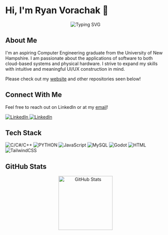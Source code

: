 # Hi, I'm Ryan Vorachak 👋

<div align="center">
    <picture>
        <source media="(prefers-color-scheme: dark)" srcset="https://readme-typing-svg.herokuapp.com?font=SF+Pro+Display&size=25&duration=3000&pause=1000&color=FFFFFF&center=true&vCenter=true&random=false&width=435&lines=Software+Engineer;Computer/Electrical+Engineering">
        <source media="(prefers-color-scheme: light)" srcset="https://readme-typing-svg.herokuapp.com?font=SF+Pro+Display&size=25&duration=3000&pause=1000&color=000000&center=true&vCenter=true&random=false&width=435&lines=Software+Engineer;Computer/Electrical+Engineering">
        <img alt="Typing SVG" src="https://readme-typing-svg.herokuapp.com?font=SF+Pro+Display&size=25&duration=3000&pause=1000&color=000000&center=true&vCenter=true&random=false&width=435&lines=Software+Engineer;Computer/Electrical+Engineering">
    </picture>
</div>

## About Me

I'm an aspiring Computer Engineering graduate from the University of New Hampshire. I am passionate about the applications of software to both cloud-based systems and physical hardware. I strive to expand my skills with intuitive and meaningful UI/UX construction in mind.

Please check out my [website](rvorachak.github.io) and other repositories seen below!

## Connect With Me

Feel free to reach out on LinkedIn or at my [email](mailto:rpv1003@usnh.edu)!

<p align="left">
  <a href="https://www.linkedin.com/in/ryanvorachak/">
        <picture>
            <source media="(prefers-color-scheme: dark)" srcset="https://img.shields.io/badge/LinkedIn-FFFFFF?style=for-the-badge&logo=linkedin&logoColor=black">
            <source media="(prefers-color-scheme: light)" srcset="https://img.shields.io/badge/LinkedIn-000000?style=for-the-badge&logo=linkedin&logoColor=white">
            <img alt="LinkedIn" src="https://img.shields.io/badge/LinkedIn-000000?style=for-the-badge&logo=linkedin&logoColor=white">
        </picture>
    </a>
  <a href="rvorachak.github.io">
        <picture>
            <source media="(prefers-color-scheme: dark)" srcset="https://img.shields.io/badge/WEBSITE-FFFFFF?style=for-the-badge&logo=website&logoColor=black">
            <source media="(prefers-color-scheme: light)" srcset="https://img.shields.io/badge/WEBSITE-000000?style=for-the-badge&logo=website&logoColor=white">
            <img alt="LinkedIn" src="https://img.shields.io/badge/LinkedIn-000000?style=for-the-badge&logo=linkedin&logoColor=white">
        </picture>
    </a>
</p>

## Tech Stack

<p align="left">
    <picture>
        <source media="(prefers-color-scheme: dark)" srcset="https://img.shields.io/badge/C/C++/CSharp-FFFFFF?style=for-the-badge&logo=c&logoColor=black">
        <img alt="C/C#/C++" src="https://img.shields.io/badge/HTML5-000000?style=for-the-badge&logo=html5&logoColor=white">
    </picture>
    <picture>
        <source media="(prefers-color-scheme: dark)" srcset="https://img.shields.io/badge/PYTHON-FFFFFF?style=for-the-badge&logo=python&logoColor=black">
        <img alt="PYTHON" src="https://img.shields.io/badge/CSS3-000000?style=for-the-badge&logo=css3&logoColor=white">
    </picture>
    <picture>
        <source media="(prefers-color-scheme: dark)" srcset="https://img.shields.io/badge/JavaScript-FFFFFF?style=for-the-badge&logo=javascript&logoColor=black">
        <img alt="JavaScript" src="https://img.shields.io/badge/JavaScript-000000?style=for-the-badge&logo=javascript&logoColor=white">
    </picture>
    <picture>
        <source media="(prefers-color-scheme: dark)" srcset="https://img.shields.io/badge/MySQL-FFFFFF?style=for-the-badge&logo=mysql&logoColor=black">
        <img alt="MySQL" src="https://img.shields.io/badge/MySQL-000000?style=for-the-badge&logo=mysql&logoColor=white">
    </picture>
    <picture>
        <source media="(prefers-color-scheme: dark)" srcset="https://img.shields.io/badge/GODOT-FFFFFF?style=for-the-badge&logo=godotengine&logoColor=black">
        <img alt="Godot" src="https://img.shields.io/badge/Swift-000000?style=for-the-badge&logo=swift&logoColor=white">
    </picture>
  <picture>
        <source media="(prefers-color-scheme: dark)" srcset="https://img.shields.io/badge/HTML-FFFFFF?style=for-the-badge&logo=HTML5&logoColor=black">
        <img alt="HTML" src="https://img.shields.io/badge/Tailwind_CSS-000000?style=for-the-badge&logo=tailwind-css&logoColor=white">
    </picture>
  <picture>
        <source media="(prefers-color-scheme: dark)" srcset="https://img.shields.io/badge/Tailwind_CSS-FFFFFF?style=for-the-badge&logo=tailwind-css&logoColor=black">
        <img alt="TailwindCSS" src="https://img.shields.io/badge/Tailwind_CSS-000000?style=for-the-badge&logo=tailwind-css&logoColor=white">
    </picture>
</p>

## GitHub Stats

<div align="center">
    <picture>
        <source media="(prefers-color-scheme: dark)" srcset="https://github-readme-stats.vercel.app/api?username=rvorachak&show_icons=true&theme=dark&icon_color=ffffff&title_color=ffffff&text_color=ffffff&bg_color=000000">
        <source media="(prefers-color-scheme: light)" srcset="https://github-readme-stats.vercel.app/api?username=rvorachak&show_icons=true&theme=graywhite&icon_color=000000&title_color=000000&text_color=000000&bg_color=ffffff">
        <img alt="GitHub Stats" height="170" src="https://github-readme-stats.vercel.app/api?username=rvorachak&show_icons=true&theme=graywhite&icon_color=000000&title_color=000000&text_color=000000&bg_color=ffffff">
    </picture>
</div>

<!--
**rvorachak/rvorachak** is a ✨ _special_ ✨ repository because its `README.md` (this file) appears on your GitHub profile.

Here are some ideas to get you started:

- 🔭 I’m currently working on ...
- 🌱 I’m currently learning ...
- 👯 I’m looking to collaborate on ...
- 🤔 I’m looking for help with ...
- 💬 Ask me about ...
- 📫 How to reach me: ...
- 😄 Pronouns: ...
- ⚡ Fun fact: ...
-->
